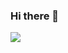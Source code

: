 ### Hi there 👋

<!--
**usa4060/usa4060** is a ✨ _special_ ✨ repository because its `README.md` (this file) appears on your GitHub profile.

Here are some ideas to get you started:

- 🔭 I’m currently working on ...
- 🌱 I’m currently learning ...
- 👯 I’m looking to collaborate on ...
- 🤔 I’m looking for help with ...
- 💬 Ask me about ...
- 📫 How to reach me: ...
- 😄 Pronouns: ...
- ⚡ Fun fact: ...
-->
<a href="https://www.instagram.com/ni.__.10.50/" target="_blank"><img src="https://img.shields.io/badge/ni.__.10.50-50bcdf?style=social&logo=Instagram&logoColor=E4405F"/></a>
